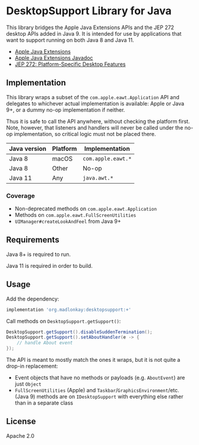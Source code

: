 # DesktopSupport Library for Java

This library bridges the Apple Java Extensions APIs and the JEP 272 desktop APIs
added in Java 9. It is intended for use by applications that want to support
running on both Java 8 and Java 11.

- [Apple Java Extensions](https://developer.apple.com/library/archive/samplecode/AppleJavaExtensions/Introduction/Intro.html)
- [Apple Java Extensions Javadoc](https://coderanch.com/how-to/javadoc/appledoc/api/)
- [JEP 272: Platform-Specific Desktop Features](https://openjdk.java.net/jeps/272)

## Implementation

This library wraps a subset of the `com.apple.eawt.Application` API and
delegates to whichever actual implementation is available: Apple or Java 9+, or
a dummy no-op implementation if neither.

Thus it is safe to call the API anywhere, without checking the platform
first. Note, however, that listeners and handlers will never be called under the
no-op implementation, so critical logic must not be placed there.

| Java version | Platform | Implementation     |
|--------------|----------|----------------    |
| Java 8       | macOS    | `com.apple.eawt.*` |
| Java 8       | Other    | No-op              |
| Java 11      | Any      | `java.awt.*`       |

### Coverage

- Non-deprecated methods on `com.apple.eawt.Application`
- Methods on `com.apple.eawt.FullScreenUtilities`
- `UIManager#createLookAndFeel` from Java 9+

## Requirements

Java 8+ is required to run.

Java 11 is required in order to build.

## Usage

Add the dependency:

```groovy
implementation 'org.madlonkay:desktopsupport:+'
```

Call methods on `DesktopSupport.getSupport()`:

```java
DesktopSupport.getSupport().disableSuddenTermination();
DesktopSupport.getSupport().setAboutHandler(e -> {
    // handle About event
});
```

The API is meant to mostly match the ones it wraps, but it is not quite a
drop-in replacement:

- Event objects that have no methods or payloads (e.g. `AboutEvent`) are just
  `Object`
- `FullScreenUtilities` (Apple) and `Taskbar`/`GraphicsEnvironment`/etc. (Java
  9) methods are on `IDesktopSupport` with everything else rather than in a
  separate class

## License

Apache 2.0

